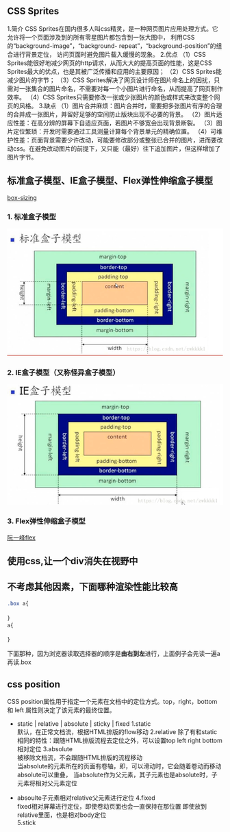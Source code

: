 ## CSS Sprites
1.简介
CSS Sprites在国内很多人叫css精灵，是一种网页图片应用处理方式。它允许将一个页面涉及到的所有零星图片都包含到一张大图中， 利用CSS的“background-image”，“background- repeat”，“background-position”的组合进行背景定位， 访问页面时避免图片载入缓慢的现象。
2.优点
（1）CSS Sprites能很好地减少网页的http请求，从而大大的提高页面的性能，这是CSS Sprites最大的优点，也是其被广泛传播和应用的主要原因；
（2）CSS Sprites能减少图片的字节；
（3）CSS Sprites解决了网页设计师在图片命名上的困扰，只需对一张集合的图片命名，不需要对每一个小图片进行命名，从而提高了网页制作效率。
（4）CSS Sprites只需要修改一张或少张图片的颜色或样式来改变整个网页的风格。
3.缺点
（1）图片合并麻烦：图片合并时，需要把多张图片有序的合理的合并成一张图片，并留好足够的空间防止版块出现不必要的背景。
（2）图片适应性差：在高分辨的屏幕下自适应页面，若图片不够宽会出现背景断裂。
（3）图片定位繁琐：开发时需要通过工具测量计算每个背景单元的精确位置。
（4）可维护性差：页面背景需要少许改动，可能要修改部分或整张已合并的图片，进而要改动css。在避免改动图片的前提下，又只能（最好）往下追加图片，但这样增加了图片字节。

## 标准盒子模型、IE盒子模型、Flex弹性伸缩盒子模型  
[box-sizing](https://developer.mozilla.org/zh-CN/docs/Web/CSS/box-sizing)
### 1. 标准盒子模型
![标准盒子模型](assets/img/标准盒子模型.png)
### 2. IE盒子模型（又称怪异盒子模型）
![怪异盒子模型](assets/img/IE标准盒子模型.png)
### 3. Flex弹性伸缩盒子模型
[阮一峰flex](http://www.ruanyifeng.com/blog/2015/07/flex-grammar.html)

## 使用css,让一个div消失在视野中

## 不考虑其他因素，下面哪种渲染性能比较高
```css
.box a{

}
a{

}
```
下面那种，因为浏览器读取选择器的顺序是**由右到左**进行，上面例子会先读一遍a再读.box
 
## css position  
CSS position属性用于指定一个元素在文档中的定位方式。top，right，bottom 和 left 属性则决定了该元素的最终位置。  
+ static | relative | absolute | sticky | fixed
1.static  
默认，在正常文档流，根据HTML排版的flow移动
2.relative
除了有和static相同的特性：跟随HTML排版流程去定位之外，可以设置top left right bottom相对定位
3.absolute  
被移除文档流，不会跟随HTML排版的流程移动  
当absolute的元素所在的页面有卷轴，即，可以滑动时，它会随着卷动而移动  
absolute可以重叠，
当absolute作为父元素，其子元素也是absolute时，子元素将相对父元素定位
- absoulte子元素相对relative父元素进行定位
4.fixed  
fixed相对屏幕进行定位，即使卷动页面也会一直保持在那位置
即使放到relative里面，也是相对body定位  
5.stick


